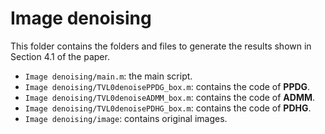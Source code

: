 # Image denoising
This folder contains the folders and files to generate the results shown in Section 4.1 of the paper.
- `Image denoising/main.m`:  the main script.
- `Image denoising/TVL0denoisePPDG_box.m`:  contains the code of **PPDG**.
- `Image denoising/TVL0denoiseADMM_box.m`:  contains the code of  **ADMM**.
- `Image denoising/TVL0denoisePDHG_box.m`:  contains the code of  **PDHG**.
- `Image denoising/image`:  contains  original images.
